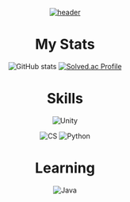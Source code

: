 <div align="center">

[![header](https://capsule-render.vercel.app/api?type=waving&color=gradient&height=250&section=header&text=Hi%20there%20👋&fontSize=90)](https://github.com/roor48?tab=repositories)

# My Stats
![GitHub stats](https://github-readme-stats.vercel.app/api?username=roor48&show_icons=true&theme=radical)
[![Solved.ac Profile](http://mazassumnida.wtf/api/v2/generate_badge?boj=roor48)](https://solved.ac/roor48/)

# Skills
![Unity](https://img.shields.io/badge/Unity-000000?style=for-the-badge&logo=Unity&logoColor=white)

![CS](https://img.shields.io/badge/Csharp-000000?style=flat&logo=Csharp&logoColor=white)
![Python](https://img.shields.io/badge/Python-3776AB?style=flat-square&logo=Python&logoColor=white)


# Learning
![Java](https://img.shields.io/badge/Java-007396.svg?&style=for-the-badge&logo=Java&logoColor=white)




<!--
**roor48/roor48** is a ✨ _special_ ✨ repository because its `README.md` (this file) appears on your GitHub profile.

Here are some ideas to get you started:

- 🔭 I’m currently working on ...
- 🌱 I’m currently learning ...
- 👯 I’m looking to collaborate on ...
- 🤔 I’m looking for help with ...
- 💬 Ask me about ...
- 📫 How to reach me: ...
- 😄 Pronouns: ...
- ⚡ Fun fact: ...
-->

</div>